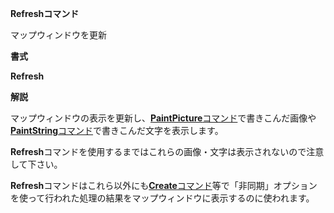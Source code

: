 **Refreshコマンド**

マップウィンドウを更新

**書式**

**Refresh**

**解説**

マップウィンドウの表示を更新し、[**PaintPicture**コマンド](PaintPictureコマンド)で書きこんだ画像や[**PaintString**コマンド](PaintStringコマンド)で書きこんだ文字を表示します。

**Refresh**コマンドを使用するまではこれらの画像・文字は表示されないので注意して下さい。

**Refresh**コマンドはこれら以外にも[**Create**コマンド](Createコマンド)等で「非同期」オプションを使って行われた処理の結果をマップウィンドウに表示するのに使われます。
